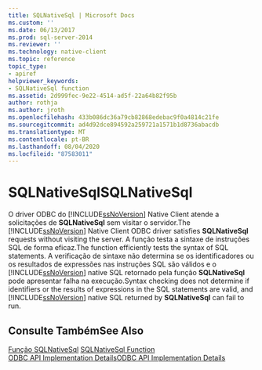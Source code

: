 ```yaml
---
title: SQLNativeSql | Microsoft Docs
ms.custom: ''
ms.date: 06/13/2017
ms.prod: sql-server-2014
ms.reviewer: ''
ms.technology: native-client
ms.topic: reference
topic_type:
- apiref
helpviewer_keywords:
- SQLNativeSql function
ms.assetid: 2d999fec-9e22-4514-ad5f-22a64b82f95b
author: rothja
ms.author: jroth
ms.openlocfilehash: 433b086dc36a79cb82868edebac9f0a4814c21fe
ms.sourcegitcommit: ad4d92dce894592a259721a1571b1d8736abacdb
ms.translationtype: MT
ms.contentlocale: pt-BR
ms.lasthandoff: 08/04/2020
ms.locfileid: "87583011"
---
```

# <a name="sqlnativesql"></a><span data-ttu-id="fab29-102">SQLNativeSql</span><span class="sxs-lookup"><span data-stu-id="fab29-102">SQLNativeSql</span></span>
  <span data-ttu-id="fab29-103">O driver ODBC do [!INCLUDE[ssNoVersion](../../includes/ssnoversion-md.md)] Native Client atende a solicitações de **SQLNativeSql** sem visitar o servidor.</span><span class="sxs-lookup"><span data-stu-id="fab29-103">The [!INCLUDE[ssNoVersion](../../includes/ssnoversion-md.md)] Native Client ODBC driver satisfies **SQLNativeSql** requests without visiting the server.</span></span> <span data-ttu-id="fab29-104">A função testa a sintaxe de instruções SQL de forma eficaz.</span><span class="sxs-lookup"><span data-stu-id="fab29-104">The function efficiently tests the syntax of SQL statements.</span></span> <span data-ttu-id="fab29-105">A verificação de sintaxe não determina se os identificadores ou os resultados de expressões nas instruções SQL são válidos e o [!INCLUDE[ssNoVersion](../../includes/ssnoversion-md.md)] native SQL retornado pela função **SQLNativeSql** pode apresentar falha na execução.</span><span class="sxs-lookup"><span data-stu-id="fab29-105">Syntax checking does not determine if identifiers or the results of expressions in the SQL statements are valid, and [!INCLUDE[ssNoVersion](../../includes/ssnoversion-md.md)] native SQL returned by **SQLNativeSql** can fail to run.</span></span>  
  
## <a name="see-also"></a><span data-ttu-id="fab29-106">Consulte Também</span><span class="sxs-lookup"><span data-stu-id="fab29-106">See Also</span></span>  
 <span data-ttu-id="fab29-107">[Função SQLNativeSql](https://go.microsoft.com/fwlink/?LinkID=59358) </span><span class="sxs-lookup"><span data-stu-id="fab29-107">[SQLNativeSql Function](https://go.microsoft.com/fwlink/?LinkID=59358) </span></span>  
 [<span data-ttu-id="fab29-108">ODBC API Implementation Details</span><span class="sxs-lookup"><span data-stu-id="fab29-108">ODBC API Implementation Details</span></span>](odbc-api-implementation-details.md)  
  
  
